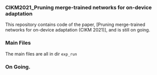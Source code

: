 ### CIKM2021_Pruning merge-trained networks for on-device adaptation

This repository contains code of the paper, [Pruning merge-trained networks for on-device adaptation (CIKM 2021)], and is still on going.

### Main Files
The main files are all in dir ```exp_run```

### On Going.